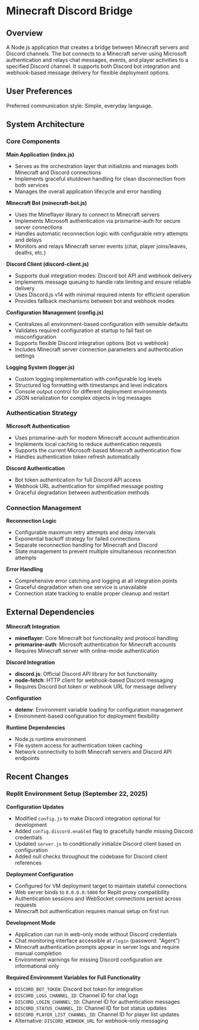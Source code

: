 # Minecraft Discord Bridge

## Overview

A Node.js application that creates a bridge between Minecraft servers and Discord channels. The bot connects to a Minecraft server using Microsoft authentication and relays chat messages, events, and player activities to a specified Discord channel. It supports both Discord bot integration and webhook-based message delivery for flexible deployment options.

## User Preferences

Preferred communication style: Simple, everyday language.

## System Architecture

### Core Components

**Main Application (index.js)**
- Serves as the orchestration layer that initializes and manages both Minecraft and Discord connections
- Implements graceful shutdown handling for clean disconnection from both services
- Manages the overall application lifecycle and error handling

**Minecraft Bot (minecraft-bot.js)**
- Uses the Mineflayer library to connect to Minecraft servers
- Implements Microsoft authentication via prismarine-auth for secure server connections
- Handles automatic reconnection logic with configurable retry attempts and delays
- Monitors and relays Minecraft server events (chat, player joins/leaves, deaths, etc.)

**Discord Client (discord-client.js)**
- Supports dual integration modes: Discord bot API and webhook delivery
- Implements message queuing to handle rate limiting and ensure reliable delivery
- Uses Discord.js v14 with minimal required intents for efficient operation
- Provides fallback mechanisms between bot and webhook modes

**Configuration Management (config.js)**
- Centralizes all environment-based configuration with sensible defaults
- Validates required configuration at startup to fail fast on misconfiguration
- Supports flexible Discord integration options (bot vs webhook)
- Includes Minecraft server connection parameters and authentication settings

**Logging System (logger.js)**
- Custom logging implementation with configurable log levels
- Structured log formatting with timestamps and level indicators
- Console output control for different deployment environments
- JSON serialization for complex objects in log messages

### Authentication Strategy

**Microsoft Authentication**
- Uses prismarine-auth for modern Minecraft account authentication
- Implements local caching to reduce authentication requests
- Supports the current Microsoft-based Minecraft authentication flow
- Handles authentication token refresh automatically

**Discord Authentication**
- Bot token authentication for full Discord API access
- Webhook URL authentication for simplified message posting
- Graceful degradation between authentication methods

### Connection Management

**Reconnection Logic**
- Configurable maximum retry attempts and delay intervals
- Exponential backoff strategy for failed connections
- Separate reconnection handling for Minecraft and Discord
- State management to prevent multiple simultaneous reconnection attempts

**Error Handling**
- Comprehensive error catching and logging at all integration points
- Graceful degradation when one service is unavailable
- Connection state tracking to enable proper cleanup and restart

## External Dependencies

**Minecraft Integration**
- **mineflayer**: Core Minecraft bot functionality and protocol handling
- **prismarine-auth**: Microsoft authentication for Minecraft accounts
- Requires Minecraft server with online-mode authentication

**Discord Integration**
- **discord.js**: Official Discord API library for bot functionality
- **node-fetch**: HTTP client for webhook-based Discord messaging
- Requires Discord bot token or webhook URL for message delivery

**Configuration**
- **dotenv**: Environment variable loading for configuration management
- Environment-based configuration for deployment flexibility

**Runtime Dependencies**
- Node.js runtime environment
- File system access for authentication token caching
- Network connectivity to both Minecraft servers and Discord API endpoints

## Recent Changes

### Replit Environment Setup (September 22, 2025)

**Configuration Updates**
- Modified `config.js` to make Discord integration optional for development
- Added `config.discord.enabled` flag to gracefully handle missing Discord credentials
- Updated `server.js` to conditionally initialize Discord client based on configuration
- Added null checks throughout the codebase for Discord client references

**Deployment Configuration**
- Configured for VM deployment target to maintain stateful connections
- Web server binds to `0.0.0.0:5000` for Replit proxy compatibility
- Authentication sessions and WebSocket connections persist across requests
- Minecraft bot authentication requires manual setup on first run

**Development Mode**
- Application can run in web-only mode without Discord credentials
- Chat monitoring interface accessible at `/login` (password: "Agent")
- Minecraft authentication prompts appear in server logs and require manual completion
- Environment warnings for missing Discord configuration are informational only

**Required Environment Variables for Full Functionality**
- `DISCORD_BOT_TOKEN`: Discord bot token for integration
- `DISCORD_LOGS_CHANNEL_ID`: Channel ID for chat logs
- `DISCORD_LOGIN_CHANNEL_ID`: Channel ID for authentication messages  
- `DISCORD_STATUS_CHANNEL_ID`: Channel ID for bot status updates
- `DISCORD_PLAYER_LIST_CHANNEL_ID`: Channel ID for player list updates
- Alternative: `DISCORD_WEBHOOK_URL` for webhook-only messaging